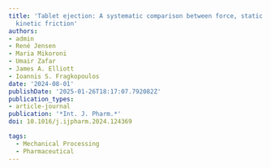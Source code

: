 ```yaml
---
title: 'Tablet ejection: A systematic comparison between force, static friction, and
  kinetic friction'
authors:
- admin
- René Jensen
- Maria Mikoroni
- Umair Zafar
- James A. Elliott
- Ioannis S. Fragkopoulos
date: '2024-08-01'
publishDate: '2025-01-26T18:17:07.792082Z'
publication_types:
- article-journal
publication: '*Int. J. Pharm.*'
doi: 10.1016/j.ijpharm.2024.124369

tags:
  - Mechanical Processing
  - Pharmaceutical
---
```

